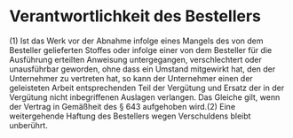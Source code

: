 # Verantwortlichkeit des Bestellers

(1) Ist das Werk vor der Abnahme infolge eines Mangels des von dem Besteller gelieferten Stoffes oder infolge einer von dem Besteller für die Ausführung erteilten Anweisung untergegangen, verschlechtert oder unausführbar geworden, ohne dass ein Umstand mitgewirkt hat, den der Unternehmer zu vertreten hat, so kann der Unternehmer einen der geleisteten Arbeit entsprechenden Teil der Vergütung und Ersatz der in der Vergütung nicht inbegriffenen Auslagen verlangen. Das Gleiche gilt, wenn der Vertrag in Gemäßheit des § 643 aufgehoben wird.(2) Eine weitergehende Haftung des Bestellers wegen Verschuldens bleibt unberührt. 

